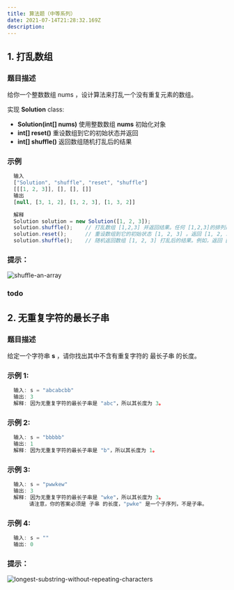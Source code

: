 ```yaml
---
title: 算法题（中等系列）
date: 2021-07-14T21:28:32.169Z
description: 
---
```


## 1. 打乱数组

### 题目描述

给你一个整数数组 nums ，设计算法来打乱一个没有重复元素的数组。

实现 **Solution** class:
- **Solution(int[] nums)** 使用整数数组 **nums** 初始化对象
- **int[] reset()** 重设数组到它的初始状态并返回
- **int[] shuffle()** 返回数组随机打乱后的结果

### 示例

``` javascript
  输入
  ["Solution", "shuffle", "reset", "shuffle"]
  [[[1, 2, 3]], [], [], []]
  输出
  [null, [3, 1, 2], [1, 2, 3], [1, 3, 2]]

  解释
  Solution solution = new Solution([1, 2, 3]);
  solution.shuffle();    // 打乱数组 [1,2,3] 并返回结果。任何 [1,2,3]的排列返回的概率应该相同。例如，返回 [3, 1, 2]
  solution.reset();      // 重设数组到它的初始状态 [1, 2, 3] 。返回 [1, 2, 3]
  solution.shuffle();    // 随机返回数组 [1, 2, 3] 打乱后的结果。例如，返回 [1, 3, 2]
```

### 提示：

![shuffle-an-array](shuffle-an-array.jpeg)

### todo

## 2. 无重复字符的最长子串

### 题目描述

给定一个字符串 **s** ，请你找出其中不含有重复字符的 最长子串 的长度。

### 示例 1:

``` javascript
  输入: s = "abcabcbb"
  输出: 3 
  解释: 因为无重复字符的最长子串是 "abc"，所以其长度为 3。
```

### 示例 2:

``` javascript
  输入: s = "bbbbb"
  输出: 1
  解释: 因为无重复字符的最长子串是 "b"，所以其长度为 1。
```


### 示例 3:

``` javascript
  输入: s = "pwwkew"
  输出: 3
  解释: 因为无重复字符的最长子串是 "wke"，所以其长度为 3。
       请注意，你的答案必须是 子串 的长度，"pwke" 是一个子序列，不是子串。
```


### 示例 4:

``` javascript
  输入: s = ""
  输出: 0
```

### 提示：

![longest-substring-without-repeating-characters](longest-substring-without-repeating-characters.jpeg)



